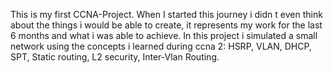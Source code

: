 This is my first CCNA-Project. When I started this journey i didn t even think about the things i would be able to create, it represents my work for the last 6 months and what i was able to achieve.
In this project i simulated a small network using the concepts i learned during ccna 2: HSRP, VLAN, DHCP, SPT, Static routing, L2 security, Inter-Vlan Routing.
